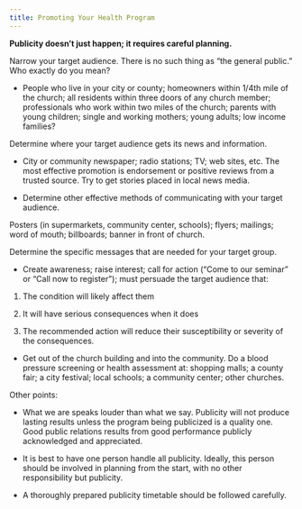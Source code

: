 ```yaml
---
title: Promoting Your Health Program
---
```


**Publicity doesn’t just happen; it requires careful planning.**

Narrow your target audience. There is no such thing as “the general public.” Who exactly do you mean?

- People who live in your city or county; homeowners within 1/4th mile of the church; all residents within three doors of any church member; professionals who work within two miles of the church; parents with young children; single and working mothers; young adults; low income families?

Determine where your target audience gets its news and information.

- City or community newspaper; radio stations; TV; web sites, etc. The most effective promotion is endorsement or positive reviews from a trusted source. Try to get stories placed in local news media.

- Determine other effective methods of communicating with your target audience.

Posters (in supermarkets, community center, schools); flyers; mailings; word of mouth; billboards; banner in front of church.

Determine the specific messages that are needed for your target group.

- Create awareness; raise interest; call for action (“Come to our seminar” or “Call now to register”); must persuade the target audience that:

1. The condition will likely affect them

2. It will have serious consequences when it does

3. The recommended action will reduce their susceptibility or severity of the consequences.

- Get out of the church building and into the community. Do a blood pressure screening or health assessment at: shopping malls; a county fair; a city festival; local schools; a community center; other churches.

Other points:

- What we are speaks louder than what we say. Publicity will not produce lasting results unless the program being publicized is a quality one. Good public relations results from good performance publicly acknowledged and appreciated.

- It is best to have one person handle all publicity. Ideally, this person should be involved in planning from the start, with no other responsibility but publicity.

- A thoroughly prepared publicity timetable should be followed carefully.